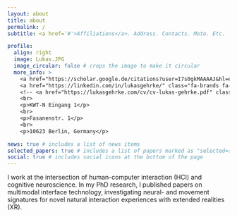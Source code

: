 ```yaml
---
layout: about
title: about
permalink: /
subtitle: <a href='#'>Affiliations</a>. Address. Contacts. Moto. Etc.

profile:
  align: right
  image: Lukas.JPG
  image_circular: false # crops the image to make it circular
  more_info: >
    <a href="https://scholar.google.de/citations?user=I7s0gkMAAAAJ&hl=en" class="ai ai-google-scholar ai-2x"></a>
    <a href="https://linkedin.com/in/lukasgehrke/" class="fa-brands fa-linkedin fa-2x"></a>
    <!-- <a href="https://lukasgehrke.com/cv/cv-lukas-gehrke.pdf" class="ai ai-cv ai-2x"></a> -->
    <br>    
    <p>KWT-N Eingang 1</p>
    <br>
    <p>Fasanenstr. 1</p>
    <br>
    <p>10623 Berlin, Germany</p>

news: true # includes a list of news items
selected_papers: true # includes a list of papers marked as "selected={true}"
social: true # includes social icons at the bottom of the page
---
```


I work at the intersection of human-computer interaction (HCI) and cognitive neuroscience. In my PhD research, I published papers on multimodal interface technology, investigating neural- and movement signatures for novel natural interaction experiences with extended realities (XR).